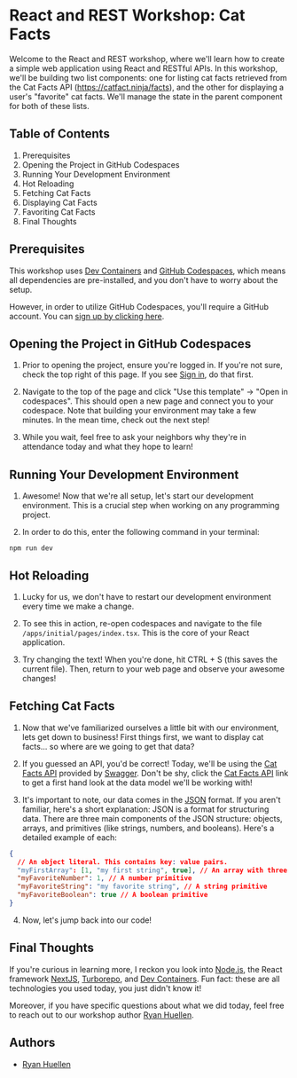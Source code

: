 # React and REST Workshop: Cat Facts

Welcome to the React and REST workshop, where we'll learn how to create a simple web application using React and RESTful APIs. In this workshop, we'll be building two list components: one for listing cat facts retrieved from the Cat Facts API (https://catfact.ninja/facts), and the other for displaying a user's "favorite" cat facts. We'll manage the state in the parent component for both of these lists.

## Table of Contents

1. Prerequisites
2. Opening the Project in GitHub Codespaces
3. Running Your Development Environment
4. Hot Reloading
5. Fetching Cat Facts
6. Displaying Cat Facts
7. Favoriting Cat Facts
8. Final Thoughts

## Prerequisites

This workshop uses [Dev Containers](https://containers.dev/) and [GitHub Codespaces](https://github.com/features/codespaces), which means all dependencies are pre-installed, and you don't have to worry about the setup.

However, in order to utilize GitHub Codespaces, you'll require a GitHub account. You can [sign up by clicking here](https://github.com/signup).

## Opening the Project in GitHub Codespaces

1. Prior to opening the project, ensure you're logged in. If you're not sure, check the top right of this page. If you see [Sign in](https://github.com/login?return_to=https%3A%2F%2Fgithub.com%2FISU-WebDevClub%2Frest-react-workshop), do that first.

2. Navigate to the top of the page and click "Use this template" -> "Open in codespaces". This should open a new page and connect you to your codespace. Note that building your environment may take a few minutes. In the mean time, check out the next step!

3. While you wait, feel free to ask your neighbors why they're in attendance today and what they hope to learn!

## Running Your Development Environment

1. Awesome! Now that we're all setup, let's start our development environment. This is a crucial step when working on any programming project.

2. In order to do this, enter the following command in your terminal:

```shell
npm run dev
```

## Hot Reloading

1. Lucky for us, we don't have to restart our development environment every time we make a change.

2. To see this in action, re-open codespaces and navigate to the file `/apps/initial/pages/index.tsx`. This is the core of your React application.

3. Try changing the text! When you're done, hit CTRL + S (this saves the current file). Then, return to your web page and observe your awesome changes!

## Fetching Cat Facts

1. Now that we've familiarized ourselves a little bit with our environment, lets get down to business! First things first, we want to display cat facts... so where are we going to get that data?

2. If you guessed an API, you'd be correct! Today, we'll be using the [Cat Facts API](https://catfact.ninja/facts) provided by [Swagger](https://swagger.io/). Don't be shy, click the [Cat Facts API](https://catfact.ninja/facts) link to get a first hand look at the data model we'll be working with!

3. It's important to note, our data comes in the [JSON](https://developer.mozilla.org/en-US/docs/Learn/JavaScript/Objects/JSON) format. If you aren't familiar, here's a short explanation: JSON is a format for structuring data. There are three main components of the JSON structure: objects, arrays, and primitives (like strings, numbers, and booleans). Here's a detailed example of each:

```json
{
  // An object literal. This contains key: value pairs.
  "myFirstArray": [1, "my first string", true], // An array with three primitive types
  "myFavoriteNumber": 1, // A number primitive
  "myFavoriteString": "my favorite string", // A string primitive
  "myFavoriteBoolean": true // A boolean primitive
}
```

4. Now, let's jump back into our code!

## Final Thoughts

If you're curious in learning more, I reckon you look into [Node.js](https://nodejs.org/en/about), the React framework [NextJS](https://nextjs.org/), [Turborepo](https://turbo.build/repo), and [Dev Containers](https://containers.dev/). Fun fact: these are all technologies you used today, you just didn't know it!

Moreover, if you have specific questions about what we did today, feel free to reach out to our workshop author [Ryan Huellen](mailto:rhuellen@iastate.edu).

## Authors

- [Ryan Huellen](https://www.github.com/ryanhaticus)
